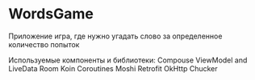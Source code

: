 # WordsGame
 
Приложение игра, где нужно угадать слово за определенное количество попыток

Используемые компоненты и библиотеки:
Compouse
ViewModel and LiveData
Room
Koin
Coroutines
Moshi Retrofit OkHttp Chucker
